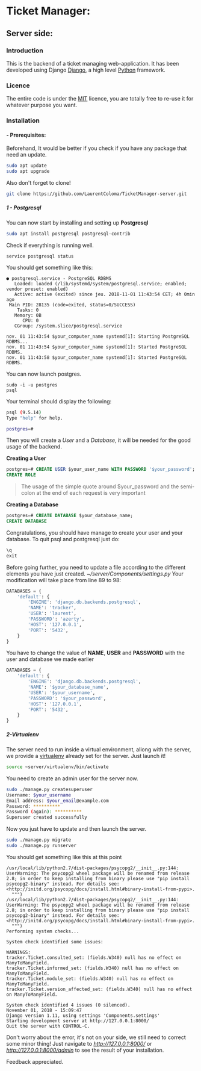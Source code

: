 # Ticket Manager:
## Server side:

### Introduction
This is the backend of a ticket managing web-application.
It has been developed using Django [Django](https://www.djangoproject.com/), a high level [Python](https://www.python.org/) framework.
### Licence
The entire code is under the [MIT](https://en.wikipedia.org/wiki/MIT_License) licence, you are totally free to re-use it for whatever purpose you want.
### Installation
#### - Prerequisites:
Beforehand, It would be better if you check if you have any package that need an update.
````bash
sudo apt update
sudo apt upgrade
````
Also don't forget to clone!
````bash
git clone https://github.com/LaurentColoma/TicketManager-server.git
````

##### 1 - Postgresql
You can now start by installing and setting up **Postgresql**
````bash
sudo apt install postgresql postgresql-contrib
````
Check if everything is running well.
````
service postgresql status
````
You should get something like this: 
````
● postgresql.service - PostgreSQL RDBMS
   Loaded: loaded (/lib/systemd/system/postgresql.service; enabled; vendor preset: enabled)
   Active: active (exited) since jeu. 2018-11-01 11:43:54 CET; 4h 0min ago
 Main PID: 28135 (code=exited, status=0/SUCCESS)
    Tasks: 0
   Memory: 0B
      CPU: 0
   CGroup: /system.slice/postgresql.service

nov. 01 11:43:54 $your_computer_name systemd[1]: Starting PostgreSQL RDBMS...
nov. 01 11:43:54 $your_computer_name systemd[1]: Started PostgreSQL RDBMS.
nov. 01 11:43:58 $your_computer_name systemd[1]: Started PostgreSQL RDBMS.
````
You can now launch postgres.
````
sudo -i -u postgres
psql
````
Your terminal should display the following: 
````bash
psql (9.5.14)
Type "help" for help.

postgres=#
````
Then you will create a *User* and a *Database*, it will be needed for the good usage of the backend.

**Creating a User**
````sql
postgres=# CREATE USER $your_user_name WITH PASSWORD '$your_password';
CREATE ROLE
````
> The usage of the simple quote around  $your_password and the semi-colon at the end of each request is very important

**Creating a Database**
````sql
postgres=# CREATE DATABASE $your_database_name;
CREATE DATABASE
````
Congratulations, you should have manage to create your user and your database.
To quit psql and postgresql just do:
````sql
\q
exit
````
Before going further, you need to update a file according to the different elements you have just created.
*~/server/Components/settings.py*
Your modification will take place from line 89 to 98:
````python
DATABASES = {
	'default': {
		'ENGINE': 'django.db.backends.postgresql',
		'NAME': 'tracker',
		'USER': 'laurent',
		'PASSWORD': 'azerty',
		'HOST': '127.0.0.1',
		'PORT': '5432',
	}
}
````

You have to change the value of **NAME**, **USER** and **PASSWORD**  with the user and database we made earlier
````python
DATABASES = {
	'default': {
		'ENGINE': 'django.db.backends.postgresql',
		'NAME': '$your_database_name',
		'USER': '$your_username',
		'PASSWORD': '$your_password',
		'HOST': '127.0.0.1',
		'PORT': '5432',
	}
}
````

##### 2-Virtualenv
The server need to run inside a virtual environment, allong with the server, we provide a [virtualenv](https://virtualenv.pypa.io/en/latest/) already set for the server.
Just launch it!
````bash
source ~server/virtualenv/bin/activate
````
You need to create an admin user for the server now.
````bash
sudo ./manage.py createsuperuser
Username: $your_username
Email address: $your_email@example.com
Password: **********
Password (again): **********
Superuser created successfully
````
Now you just have to update and then launch the server.
````bash
sudo ./manage.py migrate
sudo ./manage.py runserver
````
You should get something like this at this point
````
/usr/local/lib/python2.7/dist-packages/psycopg2/__init__.py:144: UserWarning: The psycopg2 wheel package will be renamed from release 2.8; in order to keep installing from binary please use "pip install psycopg2-binary" instead. For details see: <http://initd.org/psycopg/docs/install.html#binary-install-from-pypi>.
  """)
/usr/local/lib/python2.7/dist-packages/psycopg2/__init__.py:144: UserWarning: The psycopg2 wheel package will be renamed from release 2.8; in order to keep installing from binary please use "pip install psycopg2-binary" instead. For details see: <http://initd.org/psycopg/docs/install.html#binary-install-from-pypi>.
  """)
Performing system checks...

System check identified some issues:

WARNINGS:
tracker.Ticket.consulted_set: (fields.W340) null has no effect on ManyToManyField.
tracker.Ticket.informed_set: (fields.W340) null has no effect on ManyToManyField.
tracker.Ticket.module_set: (fields.W340) null has no effect on ManyToManyField.
tracker.Ticket.version_affected_set: (fields.W340) null has no effect on ManyToManyField.

System check identified 4 issues (0 silenced).
November 01, 2018 - 15:09:47
Django version 1.11, using settings 'Components.settings'
Starting development server at http://127.0.0.1:8000/
Quit the server with CONTROL-C.
````
Don't worry about the error, it's not on your side, we still need to correct some minor thing!
Just navigate to *http://127.0.0.1:8000/* or *http://127.0.0.1:8000/admin*
to see the result of your installation.

Feedback appreciated.
